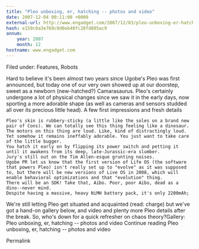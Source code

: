 ```yaml
---
title: "Pleo unboxing, er, hatching -- photos and video"
date: 2007-12-04 00:11:00 +0000
external-url: http://www.engadget.com/2007/12/03/pleo-unboxing-er-hatching-photos-and-video/
hash: e159c0a3e769c9d0eb40fc28fd805ac9
annum:
    year: 2007
    month: 12
hostname: www.engadget.com
---
```


Filed under: Features, Robots

Hard to believe it's been almost two years since Ugobe's Pleo was first announced, but today one of our very own showed up at our doorstep, sweet as a newborn (new-hatched?) Camarasaurus. Pleo's certainly undergone a lot of physical changes since we saw it in the early days, now sporting a more adorable shape (as well as cameras and sensors studded all over its precious little head). A few first impressions and fresh details

    Pleo's skin is rubbery-sticky (a little like the soles on a brand new pair of Cons). We can totally see this thing feeling like a dinosaur.
    The motors on this thing are loud. Like, kind of distractingly loud. Yet somehow it remains ineffably adorable. You just want to take care of the little bugger.
    You hatch it early on by flipping its power switch and petting it until it awakens from its deep, late-Jurassic-era slumber.
    Jury's still out on the Tim Allen-esque grunting noises.
    Ugobe PR let us know that the first version of Life OS (the software that powers Pleo) isn't really set up to "evolve" as it was supposed to, but there will be new versions of Live OS in 2008, which will enable behavioral optimizations and that "evolution" thing.
    There will be an SDK! Take that, Aibo. Poor, poor Aibo, dead as a dino--never mind.
    Despite having a massive, heavy NiMH battery pack, it's only 2200mAh; 

We're still letting Pleo get situated and acquainted (read: charge) but we've got a hand-on gallery below, and video and plenty more Pleo details after the break. So, who's down for a quick refresher on chaos theory?Gallery: Pleo unboxing, er, hatching -- photos and video
Continue reading Pleo unboxing, er, hatching -- photos and video

Permalink
